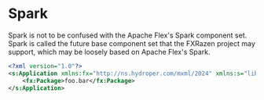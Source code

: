 # Spark

Spark is not to be confused with the Apache Flex's Spark component set. Spark is called the future base component set that the FXRazen project may support, which may be loosely based on Apache Flex's Spark.

```xml
<?xml version="1.0"?>
<s:Application xmlns:fx="http://ns.hydroper.com/mxml/2024" xmlns:s="library://ns.hydroper.com/spark">
    <fx:Package>foo.bar</fx:Package>
</s:Application>
```
